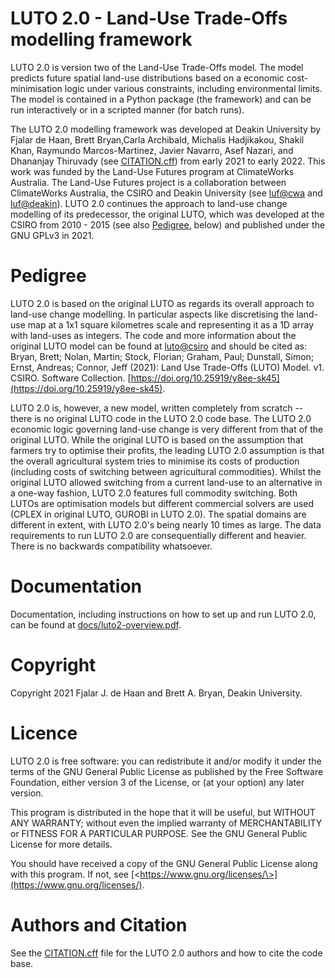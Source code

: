 LUTO 2.0 - Land-Use Trade-Offs modelling framework
=================================================

LUTO 2.0 is version two of the Land-Use Trade-Offs model. The model predicts future spatial land-use distributions based on a economic cost-minimisation logic under various constraints, including environmental limits. The model is contained in a Python package (the framework) and can be run interactively or in a scripted manner (for batch runs).

The LUTO 2.0 modelling framework was developed at Deakin University by Fjalar de Haan, Brett Bryan,Carla Archibald, Michalis Hadjikakou, Shakil Khan, Raymundo Marcos-Martinez, Javier Navarro, Asef Nazari, and Dhananjay Thiruvady (see [CITATION.cff](CITATION.cff)) from early 2021 to early 2022. This work was funded by the Land-Use Futures program at ClimateWorks Australia. The Land-Use Futures project is a collaboration between ClimateWorks Australia, the CSIRO and Deakin University (see [luf@cwa](https://www.climateworksaustralia.org/project/land-use-futures/) and [luf@deakin](https://www.planet-a.earth/other-projects-1/e6xzzv5emwd7p9fsd8pxyluv4840iz)). LUTO 2.0 continues the approach to land-use change modelling of its predecessor, the original LUTO, which was developed at the CSIRO from 2010 - 2015 (see also [Pedigree](#pedigree), below) and published under the GNU GPLv3 in 2021.

# Pedigree #

LUTO 2.0 is based on the original LUTO as regards its overall approach to land-use change modelling. In particular aspects like discretising the land-use map at a 1x1 square kilometres scale and representing it as a 1D array with land-uses as integers. The code and more information about the original LUTO model can be found at [luto@csiro](https://data.csiro.au/collection/csiro:52376v1) and should be cited as: Bryan, Brett; Nolan, Martin; Stock, Florian; Graham, Paul; Dunstall, Simon; Ernst, Andreas; Connor, Jeff (2021): Land Use Trade-Offs (LUTO) Model. v1. CSIRO. Software Collection. [https://doi.org/10.25919/y8ee-sk45](https://doi.org/10.25919/y8ee-sk45).

LUTO 2.0 is, however, a new model, written completely from scratch -- there is no original LUTO code in the LUTO 2.0 code base. The LUTO 2.0 economic logic governing land-use change is very different from that of the original LUTO. While the original LUTO is based on the assumption that farmers try to optimise their profits, the leading LUTO 2.0 assumption is that the overall agricultural system tries to minimise its costs of production (including costs of switching between agricultural commodities). Whilst the original LUTO allowed switching from a current land-use to an alternative in a one-way fashion, LUTO 2.0 features full commodity switching. Both LUTOs are optimisation models but different commercial solvers are used (CPLEX in original LUTO, GUROBI in LUTO 2.0). The spatial domains are different in extent, with LUTO 2.0's being nearly 10 times as large. The data requirements to run LUTO 2.0 are consequentially different and heavier. There is no backwards compatibility whatsoever.

# Documentation #
Documentation, including instructions on how to set up and run LUTO 2.0, can be found at [docs/luto2-overview.pdf](docs/luto2-overview.pdf).

# Copyright #
Copyright 2021 Fjalar J. de Haan and Brett A. Bryan, Deakin University.

# Licence #
LUTO 2.0 is free software: you can redistribute it and/or modify it under the terms of the GNU General Public License as published by the Free Software Foundation, either version 3 of the License, or (at your option) any later version.

This program is distributed in the hope that it will be useful, but WITHOUT ANY WARRANTY; without even the implied warranty of MERCHANTABILITY or FITNESS FOR A PARTICULAR PURPOSE. See the GNU General Public License for more details.

You should have received a copy of the GNU General Public License along with this program. If not, see [\<https://www.gnu.org/licenses/\>](https://www.gnu.org/licenses/).

# Authors and Citation #
See the [CITATION.cff](CITATION.cff) file for the LUTO 2.0 authors and how to cite the code base.




